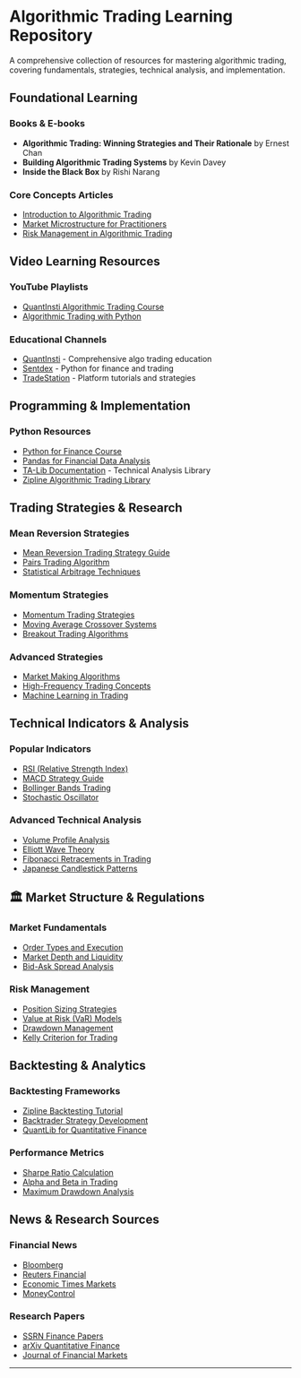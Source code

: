# Algorithmic Trading Learning Repository

A comprehensive collection of resources for mastering algorithmic trading, covering fundamentals, strategies, technical analysis, and implementation.

## Foundational Learning

### Books & E-books
- **Algorithmic Trading: Winning Strategies and Their Rationale** by Ernest Chan
- **Building Algorithmic Trading Systems** by Kevin Davey
- **Inside the Black Box** by Rishi Narang

### Core Concepts Articles
- [Introduction to Algorithmic Trading](https://www.investopedia.com/articles/active-trading/101014/basics-algorithmic-trading-concepts-and-examples.asp)
- [Market Microstructure for Practitioners](https://www.quantstart.com/articles/market-microstructure-for-practitioners)
- [Risk Management in Algorithmic Trading](https://www.investopedia.com/articles/trading/09/risk-management.asp)

## Video Learning Resources

### YouTube Playlists
- [QuantInsti Algorithmic Trading Course](https://www.youtube.com/playlist?list=PLD7IrLyN7uvLSQ9sVpcyn_Mp8dVhrOZNH)
- [Algorithmic Trading with Python](https://www.youtube.com/playlist?list=PLQVvvaa0QuDeAams7fkdcwOGBpGdHpXyP)

### Educational Channels
- [QuantInsti](https://www.youtube.com/QuantInsti) - Comprehensive algo trading education
- [Sentdex](https://www.youtube.com/sentdex) - Python for finance and trading
- [TradeStation](https://www.youtube.com/TradeStation) - Platform tutorials and strategies

## Programming & Implementation

### Python Resources
- [Python for Finance Course](https://www.datacamp.com/courses/introduction-to-python-for-finance)
- [Pandas for Financial Data Analysis](https://pandas.pydata.org/docs/user_guide/timeseries.html)
- [TA-Lib Documentation](https://mrjbq7.github.io/ta-lib/) - Technical Analysis Library
- [Zipline Algorithmic Trading Library](https://zipline.ml4trading.io/)

## Trading Strategies & Research

### Mean Reversion Strategies
- [Mean Reversion Trading Strategy Guide](https://www.quantstart.com/articles/Mean-Reversion-Trading-Strategy)
- [Pairs Trading Algorithm](https://www.investopedia.com/articles/trading/04/090804.asp)
- [Statistical Arbitrage Techniques](https://www.quantstart.com/articles/Statistical-Arbitrage)

### Momentum Strategies
- [Momentum Trading Strategies](https://www.investopedia.com/articles/trading/05/020205.asp)
- [Moving Average Crossover Systems](https://www.babypips.com/learn/forex/moving-average-crossover-trade)
- [Breakout Trading Algorithms](https://www.investopedia.com/articles/trading/08/trading-breakouts.asp)

### Advanced Strategies
- [Market Making Algorithms](https://www.quantstart.com/articles/Electronic-Market-Making)
- [High-Frequency Trading Concepts](https://www.investopedia.com/terms/h/high-frequency-trading.asp)
- [Machine Learning in Trading](https://www.quantstart.com/articles/Supervised-Learning-for-Trading)

## Technical Indicators & Analysis

### Popular Indicators
- [RSI (Relative Strength Index)](https://www.investopedia.com/terms/r/rsi.asp)
- [MACD Strategy Guide](https://www.investopedia.com/terms/m/macd.asp)
- [Bollinger Bands Trading](https://www.investopedia.com/terms/b/bollingerbands.asp)
- [Stochastic Oscillator](https://www.investopedia.com/terms/s/stochasticoscillator.asp)

### Advanced Technical Analysis
- [Volume Profile Analysis](https://www.tradingview.com/support/solutions/43000502040-volume-profile/)
- [Elliott Wave Theory](https://www.investopedia.com/articles/technical/111401.asp)
- [Fibonacci Retracements in Trading](https://www.investopedia.com/terms/f/fibonacciretracement.asp)
- [Japanese Candlestick Patterns](https://www.investopedia.com/terms/c/candlestick.asp)

## 🏛️ Market Structure & Regulations

### Market Fundamentals
- [Order Types and Execution](https://www.investopedia.com/terms/o/order.asp)
- [Market Depth and Liquidity](https://www.investopedia.com/terms/m/marketdepth.asp)
- [Bid-Ask Spread Analysis](https://www.investopedia.com/terms/b/bid-askspread.asp)

### Risk Management
- [Position Sizing Strategies](https://www.investopedia.com/articles/trading/09/position-size.asp)
- [Value at Risk (VaR) Models](https://www.investopedia.com/terms/v/var.asp)
- [Drawdown Management](https://www.quantstart.com/articles/Maximum-Drawdown)
- [Kelly Criterion for Trading](https://www.investopedia.com/articles/trading/04/091504.asp)

## Backtesting & Analytics

### Backtesting Frameworks
- [Zipline Backtesting Tutorial](https://www.zipline.io/beginner-tutorial.html)
- [Backtrader Strategy Development](https://www.backtrader.com/docu/strategy/)
- [QuantLib for Quantitative Finance](https://www.quantlib.org/)

### Performance Metrics
- [Sharpe Ratio Calculation](https://www.investopedia.com/terms/s/sharperatio.asp)
- [Alpha and Beta in Trading](https://www.investopedia.com/terms/a/alpha.asp)
- [Maximum Drawdown Analysis](https://www.investopedia.com/terms/m/maximum-drawdown-mdd.asp)

## News & Research Sources

### Financial News
- [Bloomberg](https://www.bloomberg.com//)
- [Reuters Financial](https://www.reuters.com/business/finance/)
- [Economic Times Markets](https://economictimes.indiatimes.com/markets)
- [MoneyControl](https://www.moneycontrol.com/)

### Research Papers
- [SSRN Finance Papers](https://www.ssrn.com/index.cfm/en/janda/research-paper-series/JANDA-Finance/)
- [arXiv Quantitative Finance](https://arxiv.org/list/q-fin/recent)
- [Journal of Financial Markets](https://www.journals.elsevier.com/journal-of-financial-markets)

---
